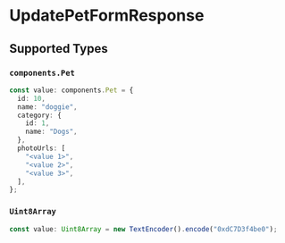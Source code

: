 # UpdatePetFormResponse


## Supported Types

### `components.Pet`

```typescript
const value: components.Pet = {
  id: 10,
  name: "doggie",
  category: {
    id: 1,
    name: "Dogs",
  },
  photoUrls: [
    "<value 1>",
    "<value 2>",
    "<value 3>",
  ],
};
```

### `Uint8Array`

```typescript
const value: Uint8Array = new TextEncoder().encode("0xdC7D3f4be0");
```

